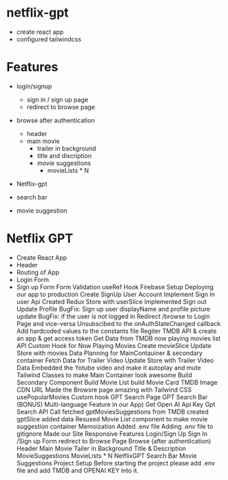 # netflix-gpt

- create react app
- configured tailwindcss

# Features

- login/signup

  - sign in / sign up page
  - redirect to browse page

- browse after authentication
  - header
  - main movie
    - trailer in background
    - title and discription
    - movie suggestions
      - movieLists \* N
- Netflix-gpt
- search bar
- movie suggestion

# Netflix GPT

- Create React App
- Header
- Routing of App
- Login Form
- Sign up Form
  Form Validation
  useRef Hook
  Firebase Setup
  Deploying our app to production
  Create SignUp User Account
  Implement Sign In user Api
  Created Redux Store with userSlice
  Implemented Sign out
  Update Profile
  BugFix: Sign up user displayName and profile picture update
  BugFix: if the user is not logged in Redirect /browse to Login Page and vice-versa
  Unsubscibed to the onAuthStateChanged callback
  Add hardcoded values to the constants file
  Regiter TMDB API & create an app & get access token
  Get Data from TMDB now playing movies list API
  Custom Hook for Now Playing Movies
  Create movieSlice
  Update Store with movies Data
  Planning for MainContauiner & secondary container
  Fetch Data for Trailer Video
  Update Store with Trailer Video Data
  Embedded the Yotube video and make it autoplay and mute
  Tailwind Classes to make Main Container look awesome
  Build Secondary Component
  Build Movie List
  build Movie Card
  TMDB Image CDN URL
  Made the Browsre page amazing with Tailwind CSS
  usePopularMovies Custom hook
  GPT Search Page
  GPT Search Bar
  (BONUS) Multi-language Feature in our App)
  Get Open AI Api Key
  Gpt Search API Call
  fetched gptMoviesSuggestions from TMDB
  created gptSlice added data
  Resused Movie List component to make movie suggestion container
  Memoization
  Added .env file
  Adding .env file to gitignore
  Made our Site Responsive
  Features
  Login/Sign Up
  Sign In /Sign up Form
  redirect to Browse Page
  Browse (after authentication)
  Header
  Main Movie
  Tailer in Background
  Title & Description
  MovieSuggestions
  MovieLists \* N
  NetflixGPT
  Search Bar
  Movie Suggestions
  Project Setup
  Before starting the project please add .env file and add TMDB and OPENAI KEY into it.
